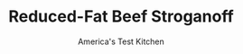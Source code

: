 ---
layout: ../../layouts/MarkdownPostLayout.astro
title: Reduced-Fat Beef Stroganoff
author: America's Test Kitchen
pubDate: 2023-03-15
description: "When the main ingredients are beef and sour cream, is it even possible to cut the fat?"
image_url: https://res.cloudinary.com/hksqkdlah/image/upload/ar_1:1,c_fill,dpr_2.0,f_auto,fl_lossy.progressive.strip_profile,g_faces:auto,q_auto:low,w_344/9016_sfs-makeoverbeefstroganoff-029-cco
tags: ["Main Courses","Beef","Light"]
calories: 1319
protein: 22
carbohydrates: 9
fats: 
fiber: 1
ingredients: ["1 small, flank steak (1 pound), trimmed of excess fat","1 1/4 teaspoons, meat tenderizer","1 1/2 pounds, portobello mushroom caps, gills removed, halved and sliced thin",", Salt and pepper","1 tablespoon, vegetable oil","1 , onion, chopped fine","4 teaspoons, all-purpose flour","2 teaspoons, tomato paste","1 1/2 cups, low-sodium beef broth","3 tablespoons, white wine","2 teaspoons, Dijon mustard","1/2 cup, fat-free plain yogurt","1 large, egg white","1 tablespoon, finely chopped fresh parsley"]
serves: 6
time: "1¼ hours"
instructions: ["PREPARE MEAT Adjust oven rack to middle position and heat oven to 425 degrees. Following Step by Step photo at left, cut steak lengthwise into 3-inch-wide strips, then cut each strip crosswise into 1/4-inch-thick slices. Toss meat and tenderizer together in medium bowl, cover, and refrigerate 15 to 30 minutes.","ROAST MUSHROOMS Meanwhile, spray rimmed baking sheet lightly with cooking spray. Place mushrooms on prepared baking sheet, spray lightly with cooking spray, and sprinkle with 1/4 teaspoon salt and 1/4 teaspoon pepper. Roast, stirring once, until golden brown, about 15 minutes; set aside.","SEAR STEAK Pat steak dry with paper towels. Heat 1 teaspoon oil in large nonstick skillet over medium-high heat until just smoking. Cook half of steak, without moving it, until browned around edges, 1 to 2 minutes. Toss steak and cook until no longer pink, about 30 seconds. Transfer to clean medium bowl. Repeat with additional 1 teaspoon oil and remaining steak.","MAKE SAUCE Add onion, remaining oil, and 1/4 teaspoon salt to now-empty skillet and cook over medium heat until browned, 6 to 8 minutes. Stir in roasted mushrooms, flour, and tomato paste and cook until paste begins to darken, about 2 minutes. Add broth, wine, and mustard and bring to boil. Reduce heat to medium-low and simmer until sauce is slightly thickened, about 5 minutes.","FINISH Whisk yogurt and egg white in small bowl until smooth. Stir steak into sauce, along with any accumulated juices, and cook until beef is heated through, about 1 minute. Off heat, add yogurt mixture and parsley. Season with salt and pepper. Serve."]
nutrition: ["838 mg Potassium","297 mg Phosphorus","66 mg Calcium","2 mg Iron","40 mg Magnesium","727 mg Sodium","3 mg Zinc","9 g Fat","10 mg Niacin (B3)","4 g Monounsaturated","5 mg Vitamin C","54 mg Cholesterol","3 g Saturated","1 g Fiber","2 µg Folic acid","37 µg Folate (food)","4 g Sugars","13 µg Vitamin K","266 g Water","9 g Carbs","41 µg Folate equivalent (total)","22 g Protein","1 µg Vitamin B12","9 µg Vitamin A","219 kcal Energy","1319 calories"]
notes: "Serve stroganoff with 6 cups cooked yolk-free egg noodles (youll need one 1-pound package of dried noodles)."
---